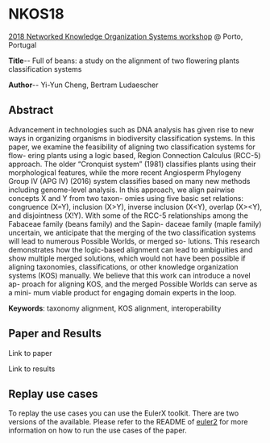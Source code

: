# NKOS18
[2018 Networked Knowledge Organization Systems workshop](https://at-web1.comp.glam.ac.uk/pages/research/hypermedia/nkos/nkos2018/programme.html) @ Porto, Portugal

**Title**-- Full of beans: a study on the alignment of two flowering plants classification systems

**Author**-- Yi-Yun Cheng, Bertram Ludaescher 

## Abstract 
Advancement in technologies such as DNA analysis has given rise to new ways in organizing organisms in biodiversity classification systems. In this paper, we examine the feasibility of aligning two classification systems for flow- ering plants using a logic based, Region Connection Calculus (RCC-5) approach. The older “Cronquist system” (1981) classifies plants using their morphological features, while the more recent Angiosperm Phylogeny Group IV (APG IV) (2016) system classifies based on many new methods including genome-level analysis. In this approach, we align pairwise concepts X and Y from two taxon- omies using five basic set relations: congruence (X=Y), inclusion (X>Y), inverse inclusion (X<Y), overlap (X><Y), and disjointness (X!Y). With some of the RCC-5 relationships among the Fabaceae family (beans family) and the Sapin- daceae family (maple family) uncertain, we anticipate that the merging of the two classification systems will lead to numerous Possible Worlds, or merged so- lutions. This research demonstrates how the logic-based alignment can lead to ambiguities and show multiple merged solutions, which would not have been possible if aligning taxonomies, classifications, or other knowledge organization systems (KOS) manually. We believe that this work can introduce a novel ap- proach for aligning KOS, and the merged Possible Worlds can serve as a mini- mum viable product for engaging domain experts in the loop.

**Keywords**: taxonomy alignment, KOS alignment, interoperability

## Paper and Results
Link to paper

Link to results

## Replay use cases
To replay the use cases you can use the EulerX toolkit. There are two versions of the available. Please refer to the README of [euler2](https://github.com/rodenhausen/ASIST17/blob/master/euler2/README.md) for more information on how to run the use cases of the paper.


